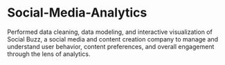 # Social-Media-Analytics
Performed data cleaning, data modeling, and interactive visualization of Social Buzz, a social media and content creation company to manage and understand user behavior, content preferences, and overall engagement through the lens of analytics.
